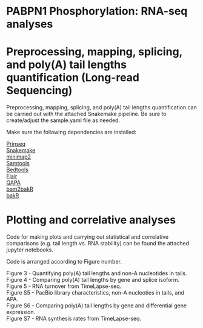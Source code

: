 # PABPN1 Phosphorylation: RNA-seq analyses

# Preprocessing, mapping, splicing, and poly(A) tail lengths quantification (Long-read Sequencing)

Preprocessing, mapping, splicing, and poly(A) tail lengths quantification can be carried out with the attached Snakemake pipeline. Be sure to create/adjust the sample.yaml file as needed.

Make sure the following dependencies are installed:

[Prinseq](https://prinseq.sourceforge.net/)\
[Snakemake](https://snakemake.readthedocs.io/en/stable/index.html)\
[minimap2](https://lh3.github.io/minimap2/minimap2.html)\
[Samtools](https://www.htslib.org/)\
[Bedtools](https://bedtools.readthedocs.io/en/latest/index.html)\
[Flair](https://flair.readthedocs.io/en/latest/)\
[QAPA](https://github.com/morrislab/qapa)\
[bam2bakR](https://github.com/simonlabcode/bam2bakR)\
[bakR](https://github.com/simonlabcode/bakR)


# Plotting and correlative analyses

Code for making plots and carrying out statistical and correlative comparisons (e.g. tail length vs. RNA stability) can be found the attached jupyter notebooks. 

Code is arranged according to Figure number.

 Figure 3 - Quantifying poly(A) tail lengths and non-A nucleotides in tails.\
 Figure 4 - Comparing poly(A) tail lengths by gene and splice isoform.\
 Figure 5 - RNA turnover from TimeLapse-seq.\
 Figure S5 - PacBio library characteristics, non-A nucleoties in tails, and APA.\
 Figure S6 - Comparing poly(A) tail lengths by gene and differential gene expression.\
 Figure S7 - RNA synthesis rates from TimeLapse-seq.

